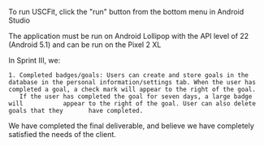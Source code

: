 To run USCFit, click the "run" button from the bottom menu in Android Studio

The application must be run on Android Lollipop with the API level of 22 (Android 5.1) and can be run on the Pixel 2 XL

In Sprint III, we:

	1. Completed badges/goals: Users can create and store goals in the		   database in the personal information/settings tab. When the user has 	   completed a goal, a check mark will appear to the right of the goal.
	   If the user has completed the goal for seven days, a large badge will           appear to the right of the goal. User can also delete goals that they 	   have completed. 

We have completed the final deliverable, and believe we have completely satisfied the needs of the client.
